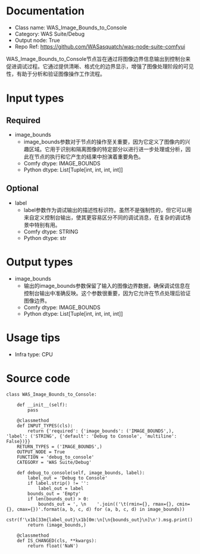 # Documentation
- Class name: WAS_Image_Bounds_to_Console
- Category: WAS Suite/Debug
- Output node: True
- Repo Ref: https://github.com/WASasquatch/was-node-suite-comfyui

WAS_Image_Bounds_to_Console节点旨在通过将图像边界信息输出到控制台来促进调试过程。它通过提供清晰、格式化的边界显示，增强了图像处理阶段的可见性，有助于分析和验证图像操作工作流程。

# Input types
## Required
- image_bounds
    - image_bounds参数对于节点的操作至关重要，因为它定义了图像内的兴趣区域。它用于识别和隔离图像的特定部分以进行进一步处理或分析，因此在节点的执行和它产生的结果中扮演着重要角色。
    - Comfy dtype: IMAGE_BOUNDS
    - Python dtype: List[Tuple[int, int, int, int]]
## Optional
- label
    - label参数作为调试输出的描述性标识符。虽然不是强制性的，但它可以用来自定义控制台输出，使其更容易区分不同的调试消息，在复杂的调试场景中特别有用。
    - Comfy dtype: STRING
    - Python dtype: str

# Output types
- image_bounds
    - 输出的image_bounds参数保留了输入的图像边界数据，确保调试信息在控制台输出中准确反映。这个参数很重要，因为它允许在节点处理后验证图像边界。
    - Comfy dtype: IMAGE_BOUNDS
    - Python dtype: List[Tuple[int, int, int, int]]

# Usage tips
- Infra type: CPU

# Source code
```
class WAS_Image_Bounds_to_Console:

    def __init__(self):
        pass

    @classmethod
    def INPUT_TYPES(cls):
        return {'required': {'image_bounds': ('IMAGE_BOUNDS',), 'label': ('STRING', {'default': 'Debug to Console', 'multiline': False})}}
    RETURN_TYPES = ('IMAGE_BOUNDS',)
    OUTPUT_NODE = True
    FUNCTION = 'debug_to_console'
    CATEGORY = 'WAS Suite/Debug'

    def debug_to_console(self, image_bounds, label):
        label_out = 'Debug to Console'
        if label.strip() != '':
            label_out = label
        bounds_out = 'Empty'
        if len(bounds_out) > 0:
            bounds_out = ', \n    '.join(('\t(rmin={}, rmax={}, cmin={}, cmax={})'.format(a, b, c, d) for (a, b, c, d) in image_bounds))
        cstr(f'\x1b[33m{label_out}\x1b[0m:\n[\n{bounds_out}\n]\n').msg.print()
        return (image_bounds,)

    @classmethod
    def IS_CHANGED(cls, **kwargs):
        return float('NaN')
```